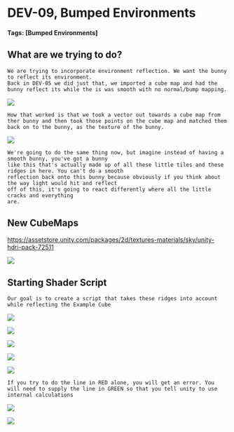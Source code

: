 # DEV-09, Bumped Environments
#### Tags: [Bumped Environments]


## What are we trying to do?

    We are trying to incorporate environment reflection. We want the bunny to reflect its environment. 
    Back in DEV-05 we did just that, we imported a cube map and had the bunny reflect its while the is was smooth with no normal/bump mapping.

![](../images/DEV-09/DEV-09-A.png)

    How that worked is that we took a vector out towards a cube map from ther bunny and then took those points on the cube map and matched them back on to the bunny, as the texture of the bunny.

![](../images/DEV-09/DEV-09-A2.png)

    We're going to do the same thing now, but imagine instead of having a smooth bunny, you've got a bunny
    like this that's actually made up of all these little tiles and these ridges in here. You can't do a smooth
    reflection back onto this bunny because obviously if you think about the way light would hit and reflect
    off of this, it's going to react differently where all the little cracks and everything
    are.

## New CubeMaps

https://assetstore.unity.com/packages/2d/textures-materials/sky/unity-hdri-pack-72511

![](../images/DEV-09/DEV-09-A3.png)

## Starting Shader Script

    Our goal is to create a script that takes these ridges into account while reflecting the Example Cube

![](../images/DEV-09/DEV-09-B.png)

![](../images/DEV-09/DEV-09-B2.png)

![](../images/DEV-09/DEV-09-B3.png)

![](../images/DEV-09/DEV-09-B4.png)

![](../images/DEV-09/DEV-09-B5.png)

    If you try to do the line in RED alone, you will get an error. You will need to supply the line in GREEN so that you tell unity to use internal calculations

![](../images/DEV-09/DEV-09-B6.png)

![](../images/DEV-09/DEV-09-B7.png)
